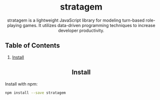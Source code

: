 <div align="center">
  <h1>stratagem</h1>
  <p>stratagem is a lightweight JavaScript library for modeling turn-based role-playing games. It utilizes data-driven programming techniques to increase developer productivity.</p>
</div>

## Table of Contents
1. [Install](#install)
<div align="center">
  <h2>Install</h2>
</div>

Install with npm:
```bash
npm install --save stratagem
```
